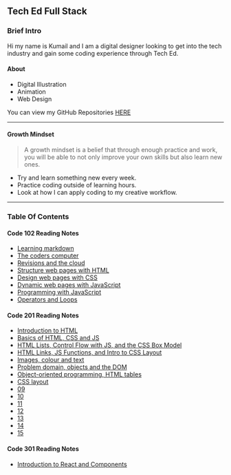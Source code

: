 ## Tech Ed Full Stack

### Brief Intro

Hi my name is Kumail and I am a digital designer looking to get into the tech industry and gain some coding experience through Tech Ed.

#### About

- Digital Illustration
- Animation
- Web Design

You can view my GitHub Repositories [HERE](https://github.com/KYT01)

***

#### Growth Mindset

> A growth mindset is a belief that through enough practice and work, you will be able to not only improve your own skills but also learn new ones.

- Try and learn something new every week.
- Practice coding outside of learning hours.
- Look at how I can apply coding to my creative workflow.

***

### Table Of Contents

#### Code 102 Reading Notes

- [Learning markdown](/102/01.md)
- [The coders computer](/102/02.md)
- [Revisions and the cloud](/102/3.md)
- [Structure web pages with HTML](/102/4.md)
- [Design web pages with CSS](/102/5.md)
- [Dynamic web pages with JavaScript](/102/6.md)
- [Programming with JavaScript](/102/7.md)
- [Operators and Loops](/102/8.md)

#### Code 201 Reading Notes

- [Introduction to HTML](/201/1.md)
- [Basics of HTML, CSS and JS](/201/2.md)
- [HTML Lists, Control Flow with JS, and the CSS Box Model](/201/3.md)
- [HTML Links, JS Functions, and Intro to CSS Layout](/201/4.md)
- [Images, colour and text](/201/5.md)
- [Problem domain, objects and the DOM](/201/6.md)
- [Object-oriented programming, HTML tables](/201/7.md)
- [CSS layout](/201/8.md)
- [09]()
- [10]()
- [11]()
- [12]()
- [13]()
- [14]()
- [15]()

#### Code 301 Reading Notes

- [Introduction to React and Components](/301/01.md)